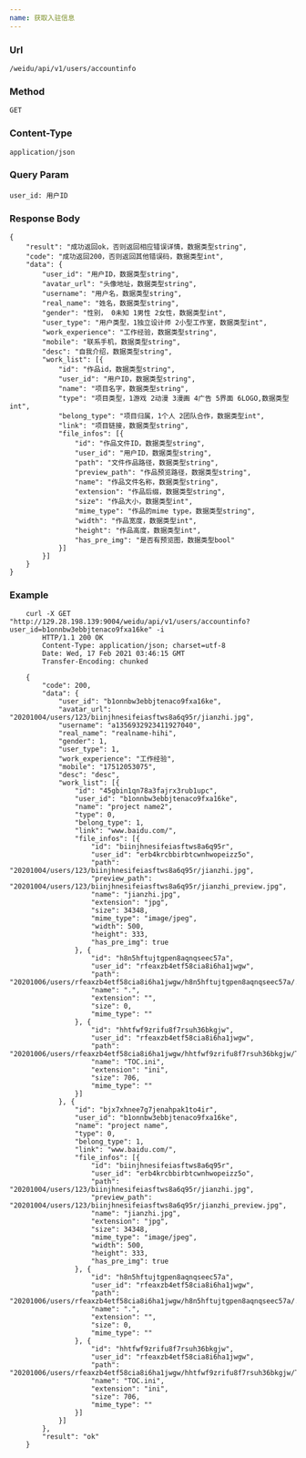 ```yaml
---
name: 获取入驻信息
---
```

    
### Url
    /weidu/api/v1/users/accountinfo
    
### Method
    GET

### Content-Type
    application/json    

### Query Param
    user_id: 用户ID
    
### Response Body
    {
        "result": "成功返回ok，否则返回相应错误详情，数据类型string",
        "code": "成功返回200，否则返回其他错误码，数据类型int", 
        "data": {
            "user_id": "用户ID，数据类型string",
            "avatar_url": "头像地址，数据类型string",
            "username": "用户名，数据类型string",
            "real_name": "姓名，数据类型string",
            "gender": "性别， 0未知 1男性 2女性，数据类型int",
            "user_type": "用户类型，1独立设计师 2小型工作室，数据类型int",
            "work_experience": "工作经验，数据类型string",
            "mobile": "联系手机，数据类型string",
            "desc": "自我介绍，数据类型string",
            "work_list": [{
                "id": "作品id，数据类型string",
                "user_id": "用户ID，数据类型string",
                "name": "项目名字，数据类型string",
                "type": "项目类型，1游戏 2动漫 3漫画 4广告 5界面 6LOGO,数据类型int",
                "belong_type": "项目归属，1个人 2团队合作，数据类型int",
                "link": "项目链接，数据类型string",
                "file_infos": [{
                    "id": "作品文件ID，数据类型string",
                    "user_id": "用户ID，数据类型string",
                    "path": "文件作品路径，数据类型string",
                    "preview_path": "作品预览路径，数据类型string",
                    "name": "作品文件名称，数据类型string",
                    "extension": "作品后缀，数据类型string",
                    "size": "作品大小，数据类型int",
                    "mime_type": "作品的mime type，数据类型string",
                    "width": "作品宽度，数据类型int",
                    "height": "作品高度，数据类型int",
                    "has_pre_img": "是否有预览图，数据类型bool"
                }]
            }]
        }
    }
    

### Example
        curl -X GET  "http://129.28.198.139:9004/weidu/api/v1/users/accountinfo?user_id=b1onnbw3ebbjtenaco9fxa16ke" -i
            HTTP/1.1 200 OK
            Content-Type: application/json; charset=utf-8
            Date: Wed, 17 Feb 2021 03:46:15 GMT
            Transfer-Encoding: chunked

        {
            "code": 200,
            "data": {
                "user_id": "b1onnbw3ebbjtenaco9fxa16ke",
                "avatar_url": "20201004/users/123/biinjhnesifeiasftws8a6q95r/jianzhi.jpg",
                "username": "a1356932923411927040",
                "real_name": "realname-hihi",
                "gender": 1,
                "user_type": 1,
                "work_experience": "工作经验",
                "mobile": "17512053075",
                "desc": "desc",
                "work_list": [{
                    "id": "45gbin1qn78a3fajrx3rub1upc",
                    "user_id": "b1onnbw3ebbjtenaco9fxa16ke",
                    "name": "project name2",
                    "type": 0,
                    "belong_type": 1,
                    "link": "www.baidu.com/",
                    "file_infos": [{
                        "id": "biinjhnesifeiasftws8a6q95r",
                        "user_id": "erb4krcbbirbtcwnhwopeizz5o",
                        "path": "20201004/users/123/biinjhnesifeiasftws8a6q95r/jianzhi.jpg",
                        "preview_path": "20201004/users/123/biinjhnesifeiasftws8a6q95r/jianzhi_preview.jpg",
                        "name": "jianzhi.jpg",
                        "extension": "jpg",
                        "size": 34348,
                        "mime_type": "image/jpeg",
                        "width": 500,
                        "height": 333,
                        "has_pre_img": true
                    }, {
                        "id": "h8n5hftujtgpen8aqnqseec57a",
                        "user_id": "rfeaxzb4etf58cia8i6ha1jwgw",
                        "path": "20201006/users/rfeaxzb4etf58cia8i6ha1jwgw/h8n5hftujtgpen8aqnqseec57a/.",
                        "name": ".",
                        "extension": "",
                        "size": 0,
                        "mime_type": ""
                    }, {
                        "id": "hhtfwf9zrifu8f7rsuh36bkgjw",
                        "user_id": "rfeaxzb4etf58cia8i6ha1jwgw",
                        "path": "20201006/users/rfeaxzb4etf58cia8i6ha1jwgw/hhtfwf9zrifu8f7rsuh36bkgjw/TOC.ini",
                        "name": "TOC.ini",
                        "extension": "ini",
                        "size": 706,
                        "mime_type": ""
                    }]
                }, {
                    "id": "bjx7xhnee7g7jenahpak1to4ir",
                    "user_id": "b1onnbw3ebbjtenaco9fxa16ke",
                    "name": "project name",
                    "type": 0,
                    "belong_type": 1,
                    "link": "www.baidu.com/",
                    "file_infos": [{
                        "id": "biinjhnesifeiasftws8a6q95r",
                        "user_id": "erb4krcbbirbtcwnhwopeizz5o",
                        "path": "20201004/users/123/biinjhnesifeiasftws8a6q95r/jianzhi.jpg",
                        "preview_path": "20201004/users/123/biinjhnesifeiasftws8a6q95r/jianzhi_preview.jpg",
                        "name": "jianzhi.jpg",
                        "extension": "jpg",
                        "size": 34348,
                        "mime_type": "image/jpeg",
                        "width": 500,
                        "height": 333,
                        "has_pre_img": true
                    }, {
                        "id": "h8n5hftujtgpen8aqnqseec57a",
                        "user_id": "rfeaxzb4etf58cia8i6ha1jwgw",
                        "path": "20201006/users/rfeaxzb4etf58cia8i6ha1jwgw/h8n5hftujtgpen8aqnqseec57a/.",
                        "name": ".",
                        "extension": "",
                        "size": 0,
                        "mime_type": ""
                    }, {
                        "id": "hhtfwf9zrifu8f7rsuh36bkgjw",
                        "user_id": "rfeaxzb4etf58cia8i6ha1jwgw",
                        "path": "20201006/users/rfeaxzb4etf58cia8i6ha1jwgw/hhtfwf9zrifu8f7rsuh36bkgjw/TOC.ini",
                        "name": "TOC.ini",
                        "extension": "ini",
                        "size": 706,
                        "mime_type": ""
                    }]
                }]
            },
            "result": "ok"
        }



